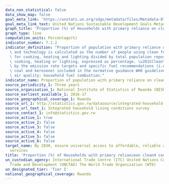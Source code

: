 ```yaml
---
data_non_statistical: false
data_show_map: false
goal_meta_link: 'https://unstats.un.org/sdgs/metadata/files/Metadata-07-01-02.pdf '
goal_meta_link_text: United Nations Sustainable Development Goals Metadata (PDF 232 KB)
graph_title: 'Proportion (%) of Households with primary reliance on clean cooking fuels'
graph_type: line
computation_units: Percentage(%)
indicator_number: 7.1.2
indicator_definition: "Proportion of population with primary reliance on clean fuels\
  \ and technology is calculated as the number of people using clean fuels and technologies\
  \ for cooking, heating and lighting divided by total population reporting that any\
  \ cooking, heating or lighting, expressed as percentage. \u201CClean\u201D is defined\
  \ by the emission rate targets and specific fuel recommendations (i.e. against unprocessed\
  \ coal and kerosene) included in the normative guidance WHO guidelines for indoor\
  \ air quality: household fuel combustion."
indicator_name: Proportion of population with primary reliance on clean fuels and technology
source_periodicity_1: Three years
source_organisation_1: National Institute of Statistics of Rwanda (NISR)
source_earliest_available_1: 2016-17
source_geographical_coverage_1: Rwanda
source_url_1: http://statistics.gov.rw/datasource/integrated-household-living-conditions-survey-5-eicv-5
source_url_text_1: Integrated household living conditions survey
source_contact_1: info@statistics.gov.rw
source_active_1: true
source_active_2: false
source_active_3: false
source_active_4: false
source_active_5: false
source_active_6: false
target_name: By 2030, ensure universal access to affordable, reliable and modern energy
  services
title: 'Proportion (%) of Households with primary relianceon clean4 cooking fuels'
un_custodian_agency: International Trade Centre (ITC) United Nations Conference on
  Trade and Development (UNCTAD) The World Trade Organization (WTO)
un_designated_tier: 'Tier I'
national_geographical_coverage: Rwanda
---
```

